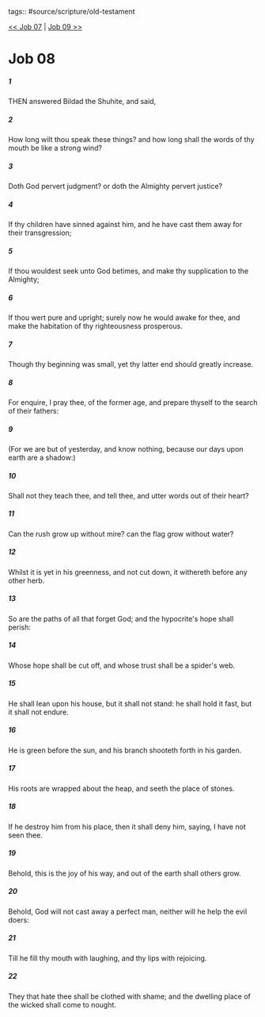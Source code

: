 tags:: #source/scripture/old-testament

[<< Job 07](/Old_Testament/18_Job/Job_07.md) | [Job 09 >>](/Old_Testament/18_Job/Job_09.md)

# Job 08

##### 1

THEN answered Bildad the Shuhite, and said,

##### 2

How long wilt thou speak these things? and how long shall the words of thy mouth be like a strong wind?

##### 3

Doth God pervert judgment? or doth the Almighty pervert justice?

##### 4

If thy children have sinned against him, and he have cast them away for their transgression;

##### 5

If thou wouldest seek unto God betimes, and make thy supplication to the Almighty;

##### 6

If thou wert pure and upright; surely now he would awake for thee, and make the habitation of thy righteousness prosperous.

##### 7

Though thy beginning was small, yet thy latter end should greatly increase.

##### 8

For enquire, I pray thee, of the former age, and prepare thyself to the search of their fathers:

##### 9

(For we are but of yesterday, and know nothing, because our days upon earth are a shadow:)

##### 10

Shall not they teach thee, and tell thee, and utter words out of their heart?

##### 11

Can the rush grow up without mire? can the flag grow without water?

##### 12

Whilst it is yet in his greenness, and not cut down, it withereth before any other herb.

##### 13

So are the paths of all that forget God; and the hypocrite's hope shall perish:

##### 14

Whose hope shall be cut off, and whose trust shall be a spider's web.

##### 15

He shall lean upon his house, but it shall not stand: he shall hold it fast, but it shall not endure.

##### 16

He is green before the sun, and his branch shooteth forth in his garden.

##### 17

His roots are wrapped about the heap, and seeth the place of stones.

##### 18

If he destroy him from his place, then it shall deny him, saying, I have not seen thee.

##### 19

Behold, this is the joy of his way, and out of the earth shall others grow.

##### 20

Behold, God will not cast away a perfect man, neither will he help the evil doers:

##### 21

Till he fill thy mouth with laughing, and thy lips with rejoicing.

##### 22

They that hate thee shall be clothed with shame; and the dwelling place of the wicked shall come to nought.
